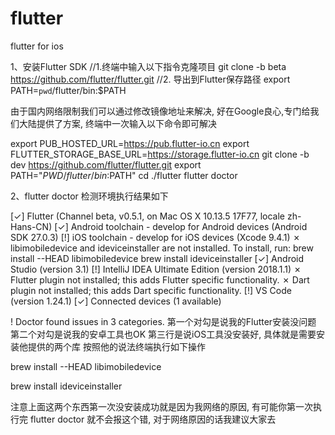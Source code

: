# flutter
flutter for ios


1、安装Flutter SDK
//1.终端中输入以下指令克隆项目
git clone -b beta https://github.com/flutter/flutter.git
//2. 导出到Flutter保存路径
export PATH=`pwd`/flutter/bin:$PATH

由于国内网络限制我们可以通过修改镜像地址来解决, 好在Google良心,专门给我们大陆提供了方案, 终端中一次输入以下命令即可解决

export PUB_HOSTED_URL=https://pub.flutter-io.cn
export FLUTTER_STORAGE_BASE_URL=https://storage.flutter-io.cn
git clone -b dev https://github.com/flutter/flutter.git
export PATH="$PWD/flutter/bin:$PATH"
cd ./flutter
flutter doctor

2、flutter doctor 检测环境执行结果如下

[✓] Flutter (Channel beta, v0.5.1, on Mac OS X 10.13.5 17F77, locale zh-Hans-CN)
[✓] Android toolchain - develop for Android devices (Android SDK 27.0.3)
[!] iOS toolchain - develop for iOS devices (Xcode 9.4.1)
   ✗ libimobiledevice and ideviceinstaller are not installed. To install, run:
       brew install --HEAD libimobiledevice
       brew install ideviceinstaller
[✓] Android Studio (version 3.1)
[!] IntelliJ IDEA Ultimate Edition (version 2018.1.1)
   ✗ Flutter plugin not installed; this adds Flutter specific functionality.
   ✗ Dart plugin not installed; this adds Dart specific functionality.
[!] VS Code (version 1.24.1)
[✓] Connected devices (1 available)

! Doctor found issues in 3 categories.
第一个对勾是说我的Flutter安装没问题
第二个对勾是说我的安卓工具也OK
第三行是说iOS工具没安装好, 具体就是需要安装他提供的两个库 按照他的说法终端执行如下操作

brew install --HEAD libimobiledevice

brew install ideviceinstaller

注意上面这两个东西第一次没安装成功就是因为我网络的原因, 有可能你第一次执行完 flutter doctor 就不会报这个错,  对于网络原因的话我建议大家去
